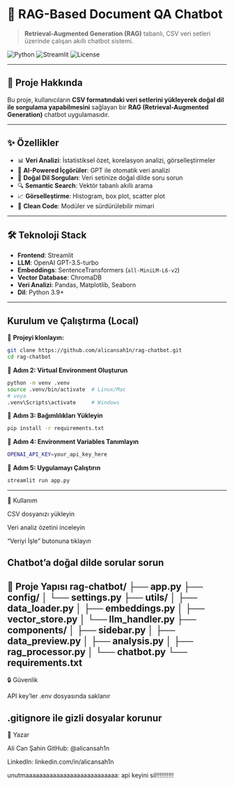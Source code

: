 # 🤖 RAG-Based Document QA Chatbot

> **Retrieval-Augmented Generation (RAG)** tabanlı, CSV veri setleri üzerinde çalışan akıllı chatbot sistemi.

![Python](https://img.shields.io/badge/Python-3.9+-blue.svg)
![Streamlit](https://img.shields.io/badge/Streamlit-1.28+-red.svg)
![License](https://img.shields.io/badge/License-MIT-green.svg)

---

## 📌 Proje Hakkında

Bu proje, kullanıcıların **CSV formatındaki veri setlerini yükleyerek doğal dil ile sorgulama yapabilmesini** sağlayan bir **RAG (Retrieval-Augmented Generation)** chatbot uygulamasıdır.

---

## ✨ Özellikler

- 📊 **Veri Analizi**: İstatistiksel özet, korelasyon analizi, görselleştirmeler  
- 🤖 **AI-Powered İçgörüler**: GPT ile otomatik veri analizi  
- 💬 **Doğal Dil Sorguları**: Veri setinize doğal dilde soru sorun  
- 🔍 **Semantic Search**: Vektör tabanlı akıllı arama  
- 📈 **Görselleştirme**: Histogram, box plot, scatter plot  
- 🎯 **Clean Code**: Modüler ve sürdürülebilir mimari  

---

## 🛠️ Teknoloji Stack

- **Frontend**: Streamlit  
- **LLM**: OpenAI GPT-3.5-turbo  
- **Embeddings**: SentenceTransformers (`all-MiniLM-L6-v2`)  
- **Vector Database**: ChromaDB  
- **Veri Analizi**: Pandas, Matplotlib, Seaborn  
- **Dil**: Python 3.9+  

---

##  Kurulum ve Çalıştırma (Local)

🔹 **Projeyi klonlayın:**
```bash
git clone https://github.com/alicansah1n/rag-chatbot.git
cd rag-chatbot
```
🔹 **Adım 2: Virtual Environment Oluşturun**
```bash
python -m venv .venv
source .venv/bin/activate  # Linux/Mac
# veya
.venv\Scripts\activate     # Windows
```
🔹 **Adım 3: Bağımlılıkları Yükleyin**
```bash
pip install -r requirements.txt
```
🔹 **Adım 4: Environment Variables Tanımlayın**
```bash
OPENAI_API_KEY=your_api_key_here
```
🔹 **Adım 5: Uygulamayı Çalıştırın**
```bash
streamlit run app.py
```
---
📖 Kullanım

CSV dosyanızı yükleyin

Veri analiz özetini inceleyin

“Veriyi İşle” butonuna tıklayın

Chatbot’a doğal dilde sorular sorun
---
📁 Proje Yapısı
rag-chatbot/
├── app.py
├── config/
│   └── settings.py
├── utils/
│   ├── data_loader.py
│   ├── embeddings.py
│   ├── vector_store.py
│   └── llm_handler.py
├── components/
│   ├── sidebar.py
│   ├── data_preview.py
│   ├── analysis.py
│   ├── rag_processor.py
│   └── chatbot.py
└── requirements.txt
---
🔒 Güvenlik

API key’ler .env dosyasında saklanır

.gitignore ile gizli dosyalar korunur
---
👤 Yazar

Ali Can Şahin
GitHub: @alicansah1n

LinkedIn: linkedin.com/in/alicansah1n



unutmaaaaaaaaaaaaaaaaaaaaaaaaaaa: api keyini sil!!!!!!!!!!



